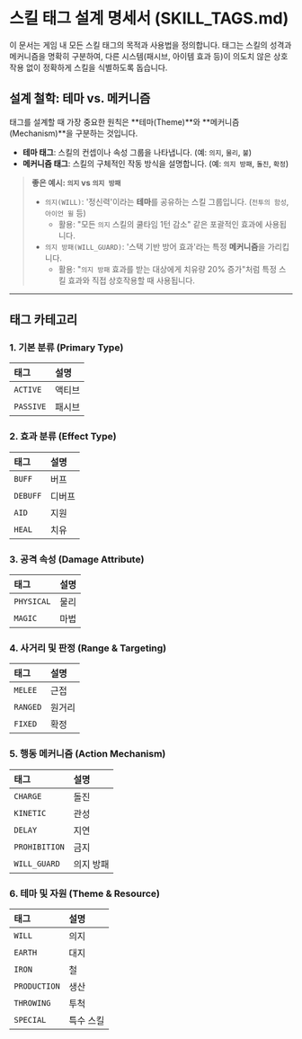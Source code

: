 # 스킬 태그 설계 명세서 (SKILL_TAGS.md)

이 문서는 게임 내 모든 스킬 태그의 목적과 사용법을 정의합니다. 태그는 스킬의 성격과 메커니즘을 명확히 구분하여, 다른 시스템(패시브, 아이템 효과 등)이 의도치 않은 상호작용 없이 정확하게 스킬을 식별하도록 돕습니다.

## 설계 철학: 테마 vs. 메커니즘

태그를 설계할 때 가장 중요한 원칙은 **테마(Theme)**와 **메커니즘(Mechanism)**을 구분하는 것입니다.

-   **테마 태그**: 스킬의 컨셉이나 속성 그룹을 나타냅니다. (예: `의지`, `물리`, `불`)
-   **메커니즘 태그**: 스킬의 구체적인 작동 방식을 설명합니다. (예: `의지 방패`, `돌진`, `확정`)

> **좋은 예시: `의지` vs `의지 방패`**
>
> -   `의지(WILL)`: '정신력'이라는 **테마**를 공유하는 스킬 그룹입니다. (`전투의 함성`, `아이언 윌` 등)
>     -   활용: "모든 `의지` 스킬의 쿨타임 1턴 감소" 같은 포괄적인 효과에 사용됩니다.
> -   `의지 방패(WILL_GUARD)`: '스택 기반 방어 효과'라는 특정 **메커니즘**을 가리킵니다.
>     -   활용: "`의지 방패` 효과를 받는 대상에게 치유량 20% 증가"처럼 특정 스킬 효과와 직접 상호작용할 때 사용됩니다.

---

## 태그 카테고리

### 1. 기본 분류 (Primary Type)

| 태그 | 설명 |
| :--- | :--- |
| `ACTIVE` | 액티브 | 유닛이 직접 선택하여 사용하는 스킬입니다. |
| `PASSIVE` | 패시브 | 조건 충족 시 자동으로 발동하거나 항상 적용되는 스킬입니다. |

### 2. 효과 분류 (Effect Type)

| 태그 | 설명 |
| :--- | :--- |
| `BUFF` | 버프 | 아군에게 이로운 효과를 부여합니다. |
| `DEBUFF` | 디버프 | 적군에게 해로운 효과를 부여합니다. |
| `AID` | 지원 | 아군을 돕는 스킬 전반을 의미하며, 주로 치유나 디버프 해제에 사용됩니다. |
| `HEAL` | 치유 | 아군의 체력을 직접 회복시키는 메커니즘을 가진 스킬입니다. |

### 3. 공격 속성 (Damage Attribute)

| 태그 | 설명 |
| :--- | :--- |
| `PHYSICAL` | 물리 | 물리 공격력에 기반한 피해를 줍니다. |
| `MAGIC` | 마법 | 마법 공격력에 기반한 피해를 줍니다. |

### 4. 사거리 및 판정 (Range & Targeting)

| 태그 | 설명 |
| :--- | :--- |
| `MELEE` | 근접 | 인접한 적에게만 사용할 수 있는 스킬입니다. |
| `RANGED` | 원거리 | 멀리 떨어진 대상에게 사용할 수 있는 스킬입니다. |
| `FIXED` | 확정 | 등급 상성과 관계없이 특정 판정(치명타, 막기 등)을 보장하는 스킬입니다. |

### 5. 행동 메커니즘 (Action Mechanism)

| 태그 | 설명 |
| :--- | :--- |
| `CHARGE` | 돌진 | 적에게 빠르게 접근하며 공격하는 메커니즘을 가집니다. |
| `KINETIC` | 관성 | 대상을 밀쳐내는(Knockback) 효과를 포함합니다. |
| `DELAY` | 지연 | 대상의 턴 순서를 뒤로 미루는 효과를 가집니다. |
| `PROHIBITION` | 금지 | 대상의 특정 행동(치유, 버프 등)을 막는 효과를 가집니다. |
| `WILL_GUARD` | 의지 방패 | 스택 기반의 방어 효과를 부여하는 특정 메커니즘을 가진 스킬입니다. |

### 6. 테마 및 자원 (Theme & Resource)

| 태그 | 설명 |
| :--- | :--- |
| `WILL` | 의지 | 정신력, 용기, 투지 테마를 공유하는 스킬 그룹입니다. |
| `EARTH` | 대지 | `대지` 자원을 생산하거나 관련된 효과를 가집니다. |
| `IRON` | 철 | `철` 자원을 생산하거나 관련된 효과를 가집니다. |
| `PRODUCTION` | 생산 | 공유 자원을 생성하는 스킬에 부여됩니다. |
| `THROWING` | 투척 | 무기나 물체를 던지는 컨셉의 스킬입니다. |
| `SPECIAL` | 특수 스킬 | 일반 스킬 슬롯이 아닌 특수 슬롯에만 장착 가능한 스킬입니다. |

